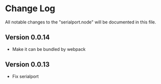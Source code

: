 # Change Log

All notable changes to the "serialport.node" will be documented in this file.

## Version 0.0.14

- Make it can be bundled by webpack

## Version 0.0.13

- Fix serialport
